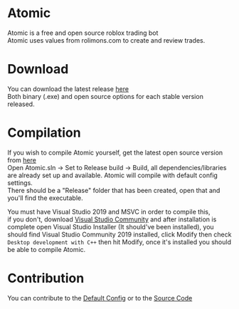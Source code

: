 # Atomic

Atomic is a free and open source roblox trading bot  
Atomic uses values from rolimons.com to create and review trades.

# Download

You can download the latest release [here](https://github.com/viown/Atomic/releases)  
Both binary (.exe) and open source options for each stable version released.

# Compilation

If you wish to compile Atomic yourself, get the latest open source version from [here](https://github.com/viown/Atomic/releases)  
Open Atomic.sln -> Set to Release build -> Build, all dependencies/libraries are already set up and available. Atomic will compile with default config settings.  
There should be a "Release" folder that has been created, open that and you'll find the executable.  

You must have Visual Studio 2019 and MSVC in order to compile this,  
if you don't, download [Visual Studio Community](https://visualstudio.microsoft.com/vs/community/) and after installation is complete open Visual Studio Installer (It should've been installed), you should find Visual Studio Community 2019 installed, click Modify then check `Desktop development with C++` then hit Modify, once it's installed you should be able to compile Atomic.

# Contribution

You can contribute to the [Default Config](https://github.com/viown/Atomic/blob/master/Data/DefaultConfig.cfg) or to the [Source Code](https://github.com/viown/Atomic/tree/master/Atomic/Atomic)
